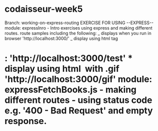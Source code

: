 # codaisseur-week5

Branch: working-on-express-routing
EXERCISE FOR USING --EXPRESS--
module: expressInro - Intro exercises using express and making different routes.
route samples including the following:
_ displays when you run in browser 'http://localhost:3000/'
_ display using html tag <h1>: 'http://localhost:3000/test' \* display using html <img> with .gif 'http://localhost:3000/gif'
module: expressFetchBooks.js - making different routes - using status code e.g. '400 - Bad Request' and empty response.
